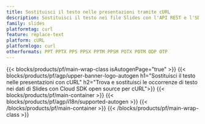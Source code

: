 ```yaml
---
title: Sostituisci il testo nelle presentazioni tramite cURL
description: Sostituisci il testo nei file Slides con l'API REST e l'SDK cURL open source
family: slides
platformtag: curl
feature: replace-text
platform: cURL
platformlogo: curl
otherformats: PPT PPTX PPS PPSX PPTM PPSM POTX POTM ODP OTP
---
```


{{< blocks/products/pf/main-wrap-class isAutogenPage="true" >}}
{{< blocks/products/pf/agp/upper-banner-logo-autogen h1="Sostituisci il testo nelle presentazioni con cURL" h2="Trova e sostituisci le occorrenze di testo nei dati di Slides con Cloud SDK open source per cURL">}}
{{< blocks/products/pf/main-container >}}
{{< blocks/products/pf/agp/i18n/supported-autogen >}}
{{< /blocks/products/pf/main-container >}}
{{< /blocks/products/pf/main-wrap-class >}}